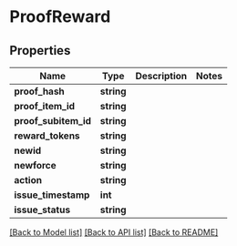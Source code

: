 # ProofReward

## Properties
Name | Type | Description | Notes
------------ | ------------- | ------------- | -------------
**proof_hash** | **string** |  | 
**proof_item_id** | **string** |  | 
**proof_subitem_id** | **string** |  | 
**reward_tokens** | **string** |  | 
**newid** | **string** |  | 
**newforce** | **string** |  | 
**action** | **string** |  | 
**issue_timestamp** | **int** |  | 
**issue_status** | **string** |  | 

[[Back to Model list]](../README.md#documentation-for-models) [[Back to API list]](../README.md#documentation-for-api-endpoints) [[Back to README]](../README.md)


